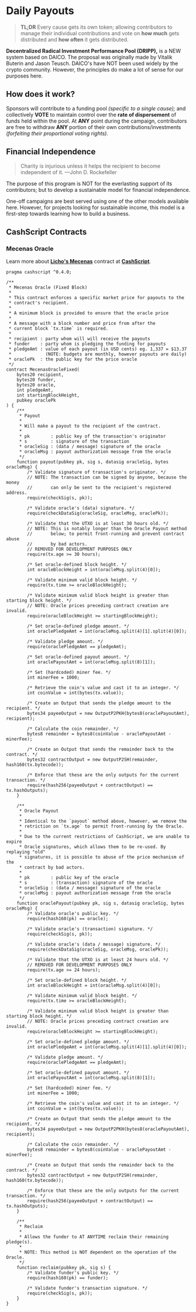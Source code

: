 # Daily Payouts

> __TL;DR__ Every cause gets its own token; allowing contributors to manage their individual contributions and vote on __how much__ gets distributed and __how often__ it gets distributed.

__Decentralized Radical Investment Performance Pool (DRIPP),__ is a NEW system based on DAICO. The proposal was originally made by Vitalik Buterin and Jason Teusch. DAICO's have NOT been used widely by the crypto community. However, the principles do make a lot of sense for our purposes here.

## How does it work?

Sponsors will contribute to a funding pool _(specific to a single cause);_ and collectively __VOTE__ to maintain control over the __rate of dispersement__ of funds held within the pool. At __ANY__ point during the campaign, contributors are free to withdraw __ANY__ portion of their own contributions/investments _(forfeiting their proportional voting rights)._

## Financial Independence

> Charity is injurious unless it helps the recipient to become independent of it. —John D. Rockefeller

The purpose of this program is NOT for the everlasting support of its contributors; but to develop a sustainable model for financial independence.

One-off campaigns are best served using one of the other models available here. However, for projects looking for sustainable income, this model is a first-step towards learning how to build a business.

## CashScript Contracts

### Mecenas Oracle

Learn more about __[Licho's Mecenas](https://cashscript.org/docs/language/examples#lichos-mecenas)__ contract at __[CashScript](https://cashscript.org/)__.

```
pragma cashscript ^0.4.0;

/**
 * Mecenas Oracle (Fixed Block)
 *
 * This contract enforces a specific market price for payouts to the
 * contract's recipient.
 *
 * A minimum block is provided to ensure that the oracle price
 *
 * A message with a block number and price from after the
 * current block `tx.time` is required.
 *
 * recipient : party whom will will receive the payouts
 * funder    : party whom is pledging the funding for payouts
 * pledgeAmt : value of each payout (in USD cents) eg. 1,337 = $13.37
 *             (NOTE: budgets are monthly, however payouts are daily)
 * oraclePk  : the public key for the price oracle
 */
contract MecenasOracleFixed(
    bytes20 recipient,
    bytes20 funder,
    bytes20 oracle,
    int pledgeAmt,
    int startingBlockHeight,
    pubkey oraclePk
) {
    /**
     * Payout
     *
     * Will make a payout to the recipient of the contract.
     *
     * pk        : public key of the transaction's originator
     * s         : signature of the transaction
     * oracleSig : (data / message) signature of the oracle
     * oracleMsg : payout authorization message from the oracle
     */
    function payout(pubkey pk, sig s, datasig oracleSig, bytes oracleMsg) {
        /* Validate signature of transaction's originator. */
        // NOTE: The transaction can be signed by anyone, because the money
        //       can only be sent to the recipient's registered address.
        require(checkSig(s, pk));

        /* Validate oracle's (data) signature. */
        require(checkDataSig(oracleSig, oracleMsg, oraclePk));

        /* Validate that the UTXO is at least 30 hours old. */
        // NOTE: This is notably longer than the Oracle Payout method
        //       below; to permit front-running and prevent contract abuse
        //       by bad actors.
        // REMOVED FOR DEVELOPMENT PURPOSES ONLY
        require(tx.age >= 30 hours);

        /* Set oracle-defined block height. */
        int oracleBlockHeight = int(oracleMsg.split(4)[0]);

        /* Validate minimum valid block height. */
        require(tx.time >= oracleBlockHeight);

        /* Validate minimum valid block height is greater than starting block height. */
        // NOTE: Oracle prices preceding contract creation are invalid.
        require(oracleBlockHeight >= startingBlockHeight);

        /* Set oracle-defined pledge amount. */
        int oraclePledgeAmt = int(oracleMsg.split(4)[1].split(4)[0]);

        /* Validate pledge amount. */
        require(oraclePledgeAmt == pledgeAmt);

        /* Set oracle-defined payout amount. */
        int oraclePayoutAmt = int(oracleMsg.split(8)[1]);

        /* Set (hardcoded) miner fee. */
        int minerFee = 1000;

        /* Retrieve the coin's value and cast it to an integer. */
        int coinValue = int(bytes(tx.value));

        /* Create an Output that sends the pledge amount to the recipient. */
        bytes34 payeeOutput = new OutputP2PKH(bytes8(oraclePayoutAmt), recipient);

        /* Calculate the coin remainder. */
        bytes8 remainder = bytes8(coinValue - oraclePayoutAmt - minerFee);

        /* Create an Output that sends the remainder back to the contract. */
        bytes32 contractOutput = new OutputP2SH(remainder, hash160(tx.bytecode));

        /* Enforce that these are the only outputs for the current transaction. */
        require(hash256(payeeOutput + contractOutput) == tx.hashOutputs);
    }

    /**
     * Oracle Payout
     *
     * Identical to the `payout` method above, however, we remove the
     * retriction on `tx.age` to permit front-running by the Oracle.
     *
     * Due to the current restrictions of CashScript, we are unable to expire
     * Oracle signatures, which allows them to be re-used. By replaying "old"
     * signatures, it is possible to abuse of the price mechanism of the
     * contract by bad actors.
     *
     * pk        : public key of the oracle
     * s         : (transaction) signature of the oracle
     * oracleSig : (data / message) signature of the oracle
     * oracleMsg : payout authorization message from the oracle
     */
    function oraclePayout(pubkey pk, sig s, datasig oracleSig, bytes oracleMsg) {
        /* Validate oracle's public key. */
        require(hash160(pk) == oracle);

        /* Validate oracle's (transaction) signature. */
        require(checkSig(s, pk));

        /* Validate oracle's (data / message) signature. */
        require(checkDataSig(oracleSig, oracleMsg, oraclePk));

        /* Validate that the UTXO is at least 24 hours old. */
        // REMOVED FOR DEVELOPMENT PURPOSES ONLY
        require(tx.age >= 24 hours);

        /* Set oracle-defined block height. */
        int oracleBlockHeight = int(oracleMsg.split(4)[0]);

        /* Validate minimum valid block height. */
        require(tx.time >= oracleBlockHeight);

        /* Validate minimum valid block height is greater than starting block height. */
        // NOTE: Oracle prices preceding contract creation are invalid.
        require(oracleBlockHeight >= startingBlockHeight);

        /* Set oracle-defined pledge amount. */
        int oraclePledgeAmt = int(oracleMsg.split(4)[1].split(4)[0]);

        /* Validate pledge amount. */
        require(oraclePledgeAmt == pledgeAmt);

        /* Set oracle-defined payout amount. */
        int oraclePayoutAmt = int(oracleMsg.split(8)[1]);

        /* Set (hardcoded) miner fee. */
        int minerFee = 1000;

        /* Retrieve the coin's value and cast it to an integer. */
        int coinValue = int(bytes(tx.value));

        /* Create an Output that sends the pledge amount to the recipient. */
        bytes34 payeeOutput = new OutputP2PKH(bytes8(oraclePayoutAmt), recipient);

        /* Calculate the coin remainder. */
        bytes8 remainder = bytes8(coinValue - oraclePayoutAmt - minerFee);

        /* Create an Output that sends the remainder back to the contract. */
        bytes32 contractOutput = new OutputP2SH(remainder, hash160(tx.bytecode));

        /* Enforce that these are the only outputs for the current transaction. */
        require(hash256(payeeOutput + contractOutput) == tx.hashOutputs);
    }

    /**
     * Reclaim
     *
     * Allows the funder to AT ANYTIME reclaim their remaining pledge(s).
     *
     * NOTE: This method is NOT dependent on the operation of the Oracle.
     */
    function reclaim(pubkey pk, sig s) {
        /* Validate funder's public key. */
        require(hash160(pk) == funder);

        /* Validate funder's transaction signature. */
        require(checkSig(s, pk));
    }
}
```
